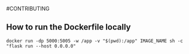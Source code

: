 #CONTRIBUTING

## How to run the Dockerfile locally

```
docker run -dp 5000:5005 -w /app -v "$(pwd):/app" IMAGE_NAME sh -c "flask run --host 0.0.0.0"
```